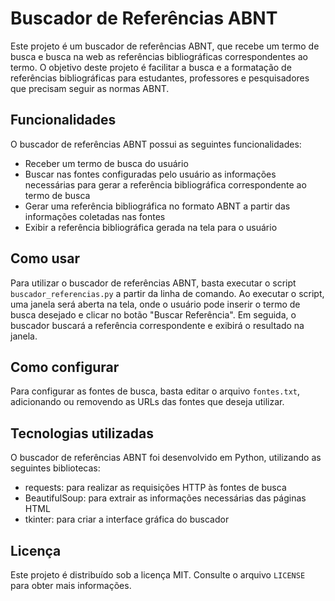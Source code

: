# Buscador de Referências ABNT

Este projeto é um buscador de referências ABNT, que recebe um termo de busca e busca na web as referências bibliográficas correspondentes ao termo. O objetivo deste projeto é facilitar a busca e a formatação de referências bibliográficas para estudantes, professores e pesquisadores que precisam seguir as normas ABNT.

## Funcionalidades

O buscador de referências ABNT possui as seguintes funcionalidades:

- Receber um termo de busca do usuário
- Buscar nas fontes configuradas pelo usuário as informações necessárias para gerar a referência bibliográfica correspondente ao termo de busca
- Gerar uma referência bibliográfica no formato ABNT a partir das informações coletadas nas fontes
- Exibir a referência bibliográfica gerada na tela para o usuário

## Como usar

Para utilizar o buscador de referências ABNT, basta executar o script `buscador_referencias.py` a partir da linha de comando. Ao executar o script, uma janela será aberta na tela, onde o usuário pode inserir o termo de busca desejado e clicar no botão "Buscar Referência". Em seguida, o buscador buscará a referência correspondente e exibirá o resultado na janela.

## Como configurar

Para configurar as fontes de busca, basta editar o arquivo `fontes.txt`, adicionando ou removendo as URLs das fontes que deseja utilizar.

## Tecnologias utilizadas

O buscador de referências ABNT foi desenvolvido em Python, utilizando as seguintes bibliotecas:

- requests: para realizar as requisições HTTP às fontes de busca
- BeautifulSoup: para extrair as informações necessárias das páginas HTML
- tkinter: para criar a interface gráfica do buscador


## Licença

Este projeto é distribuído sob a licença MIT. Consulte o arquivo `LICENSE` para obter mais informações.
